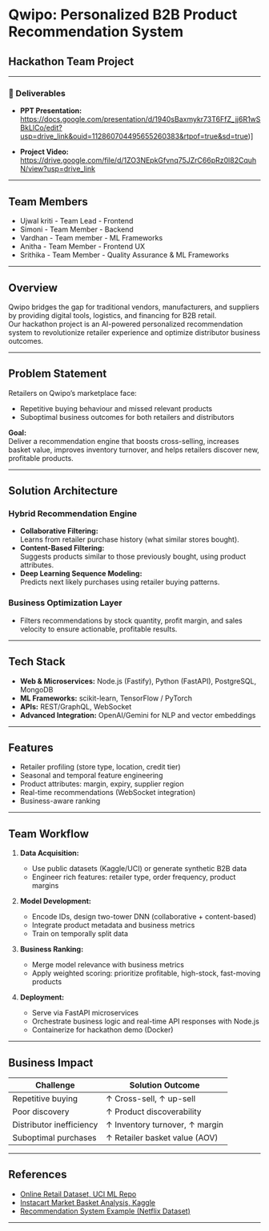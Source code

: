# Qwipo: Personalized B2B Product Recommendation System

## Hackathon Team Project

---

### 📎 Deliverables

- **PPT Presentation:**  
https://docs.google.com/presentation/d/1940sBaxmykr73T6FfZ_jj6R1wSBkLlCo/edit?usp=drive_link&ouid=112860704495655260383&rtpof=true&sd=true)]

- **Project Video:**  
  https://drive.google.com/file/d/1ZO3NEpkGfvnq75JZrC66pRz0l82CquhN/view?usp=drive_link

---

## Team Members

<!-- Add your team members and roles here -->
- Ujwal kriti - Team Lead - Frontend
- Simoni - Team Member - Backend
- Vardhan - Team member - ML Frameworks
- Anitha - Team Member - Frontend UX
- Srithika - Team Member - Quality Assurance & ML Frameworks

---

## Overview

Qwipo bridges the gap for traditional vendors, manufacturers, and suppliers by providing digital tools, logistics, and financing for B2B retail.  
Our hackathon project is an AI-powered personalized recommendation system to revolutionize retailer experience and optimize distributor business outcomes.

---

## Problem Statement

Retailers on Qwipo’s marketplace face:
- Repetitive buying behaviour and missed relevant products
- Suboptimal business outcomes for both retailers and distributors

**Goal:**  
Deliver a recommendation engine that boosts cross-selling, increases basket value, improves inventory turnover, and helps retailers discover new, profitable products.

---

## Solution Architecture

### Hybrid Recommendation Engine

- **Collaborative Filtering:**  
  Learns from retailer purchase history (what similar stores bought).
- **Content-Based Filtering:**  
  Suggests products similar to those previously bought, using product attributes.
- **Deep Learning Sequence Modeling:**  
  Predicts next likely purchases using retailer buying patterns.

### Business Optimization Layer

- Filters recommendations by stock quantity, profit margin, and sales velocity to ensure actionable, profitable results.

---

## Tech Stack

- **Web & Microservices:** Node.js (Fastify), Python (FastAPI), PostgreSQL, MongoDB
- **ML Frameworks:** scikit-learn, TensorFlow / PyTorch
- **APIs:** REST/GraphQL, WebSocket
- **Advanced Integration:** OpenAI/Gemini for NLP and vector embeddings

---

## Features

- Retailer profiling (store type, location, credit tier)
- Seasonal and temporal feature engineering
- Product attributes: margin, expiry, supplier region
- Real-time recommendations (WebSocket integration)
- Business-aware ranking

---

## Team Workflow

1. **Data Acquisition:**  
   - Use public datasets (Kaggle/UCI) or generate synthetic B2B data
   - Engineer rich features: retailer type, order frequency, product margins

2. **Model Development:**  
   - Encode IDs, design two-tower DNN (collaborative + content-based)
   - Integrate product metadata and business metrics
   - Train on temporally split data

3. **Business Ranking:**  
   - Merge model relevance with business metrics
   - Apply weighted scoring: prioritize profitable, high-stock, fast-moving products

4. **Deployment:**  
   - Serve via FastAPI microservices
   - Orchestrate business logic and real-time API responses with Node.js
   - Containerize for hackathon demo (Docker)

---

## Business Impact

| Challenge                 | Solution Outcome                                   |
|---------------------------|---------------------------------------------------|
| Repetitive buying         | ↑ Cross-sell, ↑ up-sell                           |
| Poor discovery            | ↑ Product discoverability                         |
| Distributor inefficiency  | ↑ Inventory turnover, ↑ margin                    |
| Suboptimal purchases      | ↑ Retailer basket value (AOV)                     |

---

## References

- [Online Retail Dataset, UCI ML Repo](https://archive.ics.uci.edu/ml/datasets/Online+Retail)
- [Instacart Market Basket Analysis, Kaggle](https://www.kaggle.com/datasets/instacart/market-basket-analysis)
- [Recommendation System Example (Netflix Dataset)](https://amanxai.com/2025/06/17/recommendation-system-using-python-and-tensorflow/)

---
